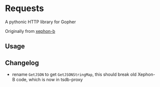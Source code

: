 # Requests

A pythonic HTTP library for Gopher

Originally from [xephon-b](https://github.com/xephonhq/xephon-b)

## Usage

## Changelog

- rename `GetJSON` to get `GetJSONStringMap`, this should break old Xephon-B code, which is now in tsdb-proxy
